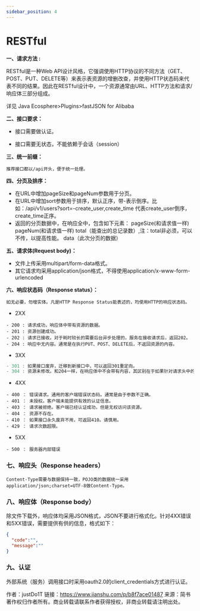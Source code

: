```yaml
---
sidebar_position: 4
---
```


# RESTful


**一、请求方法 :**

RESTful是一种Web API设计风格，它强调使用HTTP协议的不同方法（GET、POST、PUT、DELETE等）来表示表资源的增删改查，并使用HTTP状态码来代表不同的结果。因此在RESTful设计中，一个资源通常由URL、HTTP方法和请求/响应体三部分组成。

详见 Java Ecosphere>Plugins>fastJSON for Alibaba

**二、接口要求：**

- 接口需要做认证。

- 接口需要无状态，不能依赖于会话（session）



**三、统一前缀：**

    推荐接口都以/api开头，便于统一处理。

**四、分页及排序：**

- 在URL中增加pageSize和pageNum参数用于分页。
- 在URL中增加sort参数用于排序，默认正序，带-表示倒序。比如：/api/v1/users?sort=-create_user,create_time 代表create_user倒序，create_time正序。
- 返回的分页数据中，在响应全中，包含如下元素：
  pageSize(和请求值一样)
  pageNum(和请求值一样)
  total（能查出的总记录数）,注：total非必须，可以不传，以提高性能。
  data（此次分页的数据）

**五、请求体(Request body)：**

- 文件上传采用multipart/form-data格式。
- 其它请求均采用application/json格式，不得使用application/x-www-form-urlencoded

**六、响应状态码（Response status）：**

    如无必要，勿增实体。凡是HTTP Response Status能表述的，均使用HTTP的响应状态码。

- 2XX



```undefined
- 200 : 请求成功，响应体中带有资源的数据。
- 201 : 资源创建成功。
- 202 : 请求已接收。对于耗时较长的需要后台异步处理的，服务在接收请求后，返回202。
- 204 : 响应中无内容。通常是在执行PUT、POST、DELETE后，不返回资源的内容。
```

- 3XX



```dart
- 301 : 如果接口废弃，迁移到新接口中，可以返回301重定向。
- 304 : 资源未修改。和204一样，在响应体中不会带有内容，其区别在于如果针对请求头中的If-Modified-Since或者If-None-Match指定的版本，资源没有修改，则返回304。
```

- 4XX



```undefined
- 400 ： 错误请求。通用的客户端错误状态码。通常是由于参数不正确。
- 401 ： 未授权。客户端未能提供有效的认证信息。
- 403 ： 请求被拒绝。客户端已经认证成功，但是无权访问该资源。
- 404 ： 资源不存在。
- 410 ： 如果接口永久废弃不用，可返回410。请慎用。
- 429 ： 请求次数超限。
```

- 5XX



```undefined
- 500 ： 服务器内部错误
```

### 七、响应头（Response headers）

    Content-Type需要与数据保持一致，POJO类的数据统一采用application/json;charset=UTF-8做Content-Type。

### 八、响应体（Response body）

   除文件下载外，响应体均采用JSON格式，JSON不要进行格式化。针对4XX错误和5XX错误，需要提供有供的信息，格式如下：



```json
{
  "code":"",
  "message":""
}
```

### 九、认证

   外部系统（服务）调用接口时采用oauth2.0的client_credentials方式进行认证。



作者：justDo1T
链接：https://www.jianshu.com/p/b8f7ace01487
来源：简书
著作权归作者所有。商业转载请联系作者获得授权，非商业转载请注明出处。

